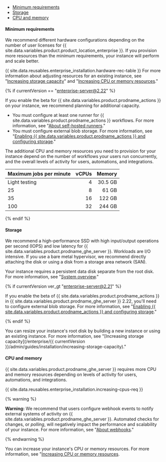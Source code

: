 - [Minimum requirements](#minimum-requirements)
- [Storage](#storage)
- [CPU and memory](#cpu-and-memory)

#### Minimum requirements

We recommend different hardware configurations depending on the number of user licenses for {{ site.data.variables.product.product_location_enterprise }}. If you provision more resources than the minimum requirements, your instance will perform and scale better.

{{ site.data.reusables.enterprise_installation.hardware-rec-table }} For more information about adjusting resources for an existing instance, see "[Increasing storage capacity](/enterprise/admin/installation/increasing-storage-capacity)" and "[Increasing CPU or memory resources](/enterprise/admin/installation/increasing-cpu-or-memory-resources)."

{% if currentVersion == "enterprise-server@2.22" %}

If you enable the beta for {{ site.data.variables.product.prodname_actions }} on your instance, we recommend planning for additional capacity.

- You must configure at least one runner for {{ site.data.variables.product.prodname_actions }} workflows. For more information, see "[About self-hosted runners](/actions/hosting-your-own-runners/about-self-hosted-runners)."
- You must configure external blob storage. For more information, see "[Enabling {{ site.data.variables.product.prodname_actions }} and configuring storage](/enterprise/admin/github-actions/enabling-github-actions-and-configuring-storage)."

The additional CPU and memory resources you need to provision for your instance depend on the number of workflows your users run concurrently, and the overall levels of activity for users, automations, and integrations.

| Maximum jobs per minute | vCPUs | Memory |
| :- | -: | -: |
| Light testing | 4 | 30.5 GB |
| 25 | 8 | 61 GB |
| 35  | 16 | 122 GB |
| 100 | 32 | 244 GB |

{% endif %}

#### Storage

We recommend a high-performance SSD with high input/output operations per second (IOPS) and low latency for {{ site.data.variables.product.prodname_ghe_server }}. Workloads are I/O intensive. If you use a bare metal hypervisor, we recommend directly attaching the disk or using a disk from a storage area network (SAN).

Your instance requires a persistent data disk separate from the root disk. For more information, see "[System overview](/enterprise/admin/guides/installation/system-overview)."

{% if currentVersion ver_gt "enterprise-server@2.21" %}

If you enable the beta of {{ site.data.variables.product.prodname_actions }} in {{ site.data.variables.product.prodname_ghe_server }} 2.22, you'll need to configure external blob storage. For more information, see "[Enabling {{ site.data.variables.product.prodname_actions }} and configuring storage](/enterprise/admin/github-actions/enabling-github-actions-and-configuring-storage)."

{% endif %}

You can resize your instance's root disk by building a new instance or using an existing instance. For more information, see "[Increasing storage capacity](/enterprise/{{ currentVersion }}/admin/guides/installation/increasing-storage-capacity)."

#### CPU and memory

{{ site.data.variables.product.prodname_ghe_server }} requires more CPU and memory resources depending on levels of activity for users, automations, and integrations.

{{ site.data.reusables.enterprise_installation.increasing-cpus-req }}

{% warning %}

**Warning:** We recommend that users configure webhook events to notify external systems of activity on {{ site.data.variables.product.prodname_ghe_server }}. Automated checks for changes, or _polling_, will negatively impact the performance and scalability of your instance. For more information, see "[About webhooks](/github/extending-github/about-webhooks)."

{% endwarning %}

You can increase your instance's CPU or memory resources. For more information, see "[Increasing CPU or memory resources](/enterprise/admin/installation/increasing-cpu-or-memory-resources).
